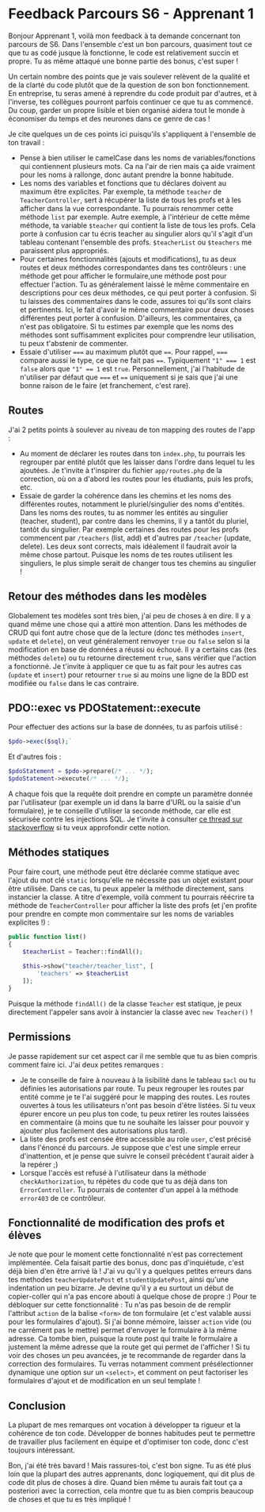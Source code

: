 # Feedback Parcours S6 - Apprenant 1

Bonjour Apprenant 1, voilà mon feedback à ta demande concernant ton parcours de S6.
Dans l'ensemble c'est un bon parcours, quasiment tout ce que tu as codé jusque là fonctionne, le code est relativement succin et propre. Tu as même attaqué une bonne partie des bonus, c'est super !

Un certain nombre des points que je vais soulever relèvent de la qualité et de la clarté du code plutôt que de la question de son bon fonctionnement. En entreprise, tu seras amené à reprendre du code produit par d'autres, et à l'inverse, tes collègues pourront parfois continuer ce que tu as commencé. Du coup, garder un propre lisible et bien organisé aidera tout le monde à économiser du temps et des neurones dans ce genre de cas !

Je cite quelques un de ces points ici puisqu'ils s'appliquent à l'ensemble de ton travail :

- Pense à bien utiliser le camelCase dans les noms de variables/fonctions qui contiennent plusieurs mots. Ca na l'air de rien mais ça aide vraiment pour les noms à rallonge, donc autant prendre la bonne habitude.
- Les noms des variables et fonctions que tu déclares doivent au maximum être explicites. Par exemple, ta méthode `teacher` de `TeacherController`, sert à récupérer la liste de tous les profs et à les afficher dans la vue correspondante. Tu pourrais renommer cette méthode `list` par exemple.
Autre exemple, à l'intérieur de cette même méthode, ta variable `$teacher` qui contient la liste de tous les profs. Cela porte à confusion car tu écris teacher au singulier alors qu'il s'agit d'un tableau contenant l'ensemble des profs. `$teacherList` ou `$teachers` me paraissent plus appropriés.
- Pour certaines fonctionnalités (ajouts et modifications), tu as deux routes et deux méthodes correspondantes dans tes contrôleurs : une méthode get pour afficher le formulaire,une méthode post pour effectuer l'action. Tu as généralement laissé le même commentaire en descriptions pour ces deux méthodes, ce qui peut porter à confusion. Si tu laisses des commentaires dans le code, assures toi qu'ils sont clairs et pertinents. Ici, le fait d'avoir le même commentaire pour deux choses différentes peut porter à confusion. D'ailleurs, les commentaires, ça n'est pas obligatoire. Si tu estimes par exemple que les noms des méthodes sont suffisamment explicites pour comprendre leur utilisation, tu peux t'abstenir de commenter.
- Essaie d'utiliser `===` au maximum plutôt que `==`. Pour rappel, `===` compare aussi le type, ce que ne fait pas `==`. Typiquement `"1" === 1` est `false` alors que `"1" == 1` est `true`. Personnellement, j'ai l'habitude de n'utiliser par défaut que `===` et `==` uniquement si je sais que j'ai une bonne raison de le faire (et franchement, c'est rare).

## Routes

J'ai 2 petits points à soulever au niveau de ton mapping des routes de l'app :

- Au moment de déclarer les routes dans ton `index.php`, tu pourrais les regrouper par entité plutôt que les laisser dans l'ordre dans lequel tu les ajoutées. Je t'invite à t'inspirer du fichier `app/routes.php` de la correction, où on a d'abord les routes pour les étudiants, puis les profs, etc.
- Essaie de garder la cohérence dans les chemins et les noms des différentes routes, notamment le pluriel/singulier des noms d'entités. Dans les noms des routes, tu as nommer les entités au singulier (teacher, student), par contre dans les chemins, il y a tantôt du pluriel, tantôt du singulier. Par exemple certaines des routes pour les profs commencent par `/teachers` (list, add) et d'autres par `/teacher` (update, delete). Les deux sont corrects, mais idéalement il faudrait avoir la même chose partout. Puisque les noms de tes routes utilisent les singuliers, le plus simple serait de changer tous tes chemins au singulier !

## Retour des méthodes dans les modèles

Globalement tes modèles sont très bien, j'ai peu de choses à en dire. Il y a quand même une chose qui a attiré mon attention. Dans les méthodes de CRUD qui font autre chose que de la lecture (donc tes méthodes `insert`, `update` et `delete`), on veut généralement renvoyer `true` ou `false` selon si la modification en base de données a réussi ou échoué. Il y a certains cas (tes méthodes `delete`) ou tu retourne directement `true`, sans vérifier que l'action a fonctionné. Je t'invite à appliquer ce que tu as fait pour les autres cas (`update` et `insert`) pour retourner `true` si au moins une ligne de la BDD est modifiée ou `false` dans le cas contraire.

## PDO::exec vs PDOStatement::execute

Pour effectuer des actions sur la base de données, tu as parfois utilisé :

```php
$pdo->exec($sql);`
```

Et d'autres fois :

```php
$pdoStatement = $pdo->prepare(/* ... */);
$pdoStatement->execute(/* ... */);
```

A chaque fois que la requête doit prendre en compte un paramètre donnée par l'utilisateur (par exemple un id dans la barre d'URL ou la saisie d'un formulaire), je te conseille d'utiliser la seconde méthode, car elle est sécurisée contre les injections SQL.
Je t'invite à consulter [ce thread sur stackoverflow](https://stackoverflow.com/a/29719505) si tu veux approfondir cette notion.

## Méthodes statiques

Pour faire court, une méthode peut être déclarée comme statique avec l'ajout du mot clé `static` lorsqu'elle ne nécessite pas un objet existant pour être utilisée. Dans ce cas, tu peux appeler la méthode directement, sans instancier la classe.
A titre d'exemple, voilà comment tu pourrais réécrire ta méthode de `TeacherController` pour afficher la liste des profs (et j'en profite pour prendre en compte mon commentaire sur les noms de variables explicites !) :

```php
public function list()
{
    $teacherList = Teacher::findAll();
    
    $this->show("teacher/teacher_list", [
        'teachers' => $teacherList
    ]);
}
```

Puisque la méthode `findAll()` de la classe `Teacher` est statique, je peux directement l'appeler sans avoir à instancier la classe avec `new Teacher()` !

## Permissions

Je passe rapidement sur cet aspect car il me semble que tu as bien compris comment faire ici. J'ai deux petites remarques :

- Je te conseille de faire à nouveau à la lisibilité dans le tableau `$acl` ou tu définies les autorisations par route. Tu peux regrouper les routes par entité comme je te l'ai suggéré pour le mapping des routes. Les routes ouvertes à tous les utilisateurs n'ont pas besoin d'être listées. Si tu veux épurer encore un peu plus ton code, tu peux retirer les routes laissées en commentaire (à moins que tu ne souhaite les laisser pour pouvoir y ajouter plus facilement des autorisations plus tard).
- La liste des profs est censée être accessible au role `user`, c'est précisé dans l'énoncé du parcours. Je suppose que c'est une simple erreur d'inattention, et je pense que suivre le conseil précédent t'aurait aider à la repérer ;)
- Lorsque l'accès est refusé à l'utilisateur dans la méthode `checkAuthorization`, tu répètes du code que tu as déjà dans ton `ErrorController`. Tu pourrais de contenter d'un appel à la méthode `error403` de ce contrôleur.

## Fonctionnalité de modification des profs et élèves

Je note que pour le moment cette fonctionnalité n'est pas correctement implémentée. Cela faisait partie des bonus, donc pas d'inquiétude, c'est déjà bien d'en être arrivé là !
J'ai vu qu'il y a quelques petites erreurs dans tes methodes `teacherUpdatePost` et `studentUpdatePost`, ainsi qu'une indentation un peu bizarre. Je devine qu'il y a eu surtout un début de copier-coller qui n'a pas encore abouti à quelque chose de propre :)
Pour te débloquer sur cette fonctionnalité :
Tu n'as pas besoin de de remplir l'attribut `action` de la balise `<form>` de ton formulaire (et c'est valable aussi pour les formulaires d'ajout). Si j'ai bonne mémoire, laisser `action` vide (ou ne carrément pas le mettre) permet d'envoyer le formulaire à la même adresse. Ca tombe bien, puisque la route post qui traite le formulaire a justement la même adresse que la route get qui permet de l'afficher !
Si tu voir des choses un peu avancées, je te recommande de regarder dans la correction des formulaires. Tu verras notamment comment présélectionner dynamique une option sur un `<select>`, et comment on peut factoriser les formulaires d'ajout et de modification en un seul template !

## Conclusion

La plupart de mes remarques ont vocation à développer ta rigueur et la cohérence de ton code. Développer de bonnes habitudes peut te permettre de travailler plus facilement en équipe et d'optimiser ton code, donc c'est toujours intéressant.

Bon, j'ai été très bavard ! Mais rassures-toi, c'est bon signe. Tu as été plus loin que la plupart des autres apprenants, donc logiquement, qui dit plus de code dit plus de choses à dire. Quand bien même tu aurais fait tout ça a posteriori avec la correction, cela montre que tu as bien compris beaucoup de choses et que tu es très impliqué !
